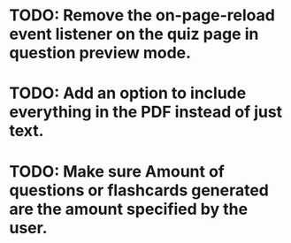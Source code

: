 # TODO: Remove the on-page-reload event listener on the quiz page in question preview mode.

# TODO: Add an option to include everything in the PDF instead of just text.

# TODO: Make sure Amount of questions or flashcards generated are the amount specified by the user.
